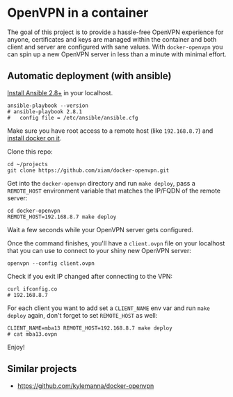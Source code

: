 # OpenVPN in a container

The goal of this project is to provide a hassle-free OpenVPN experience for
anyone, certificates and keys are managed within the container and both client
and server are configured with sane values. With `docker-openvpn` you can spin
up a new OpenVPN server in less than a minute with minimal effort.

## Automatic deployment (with ansible)

[Install Ansible 2.8+](https://docs.ansible.com/ansible/latest/installation_guide/intro_installation.html)
in your localhost.

```
ansible-playbook --version
# ansible-playbook 2.8.1
#   config file = /etc/ansible/ansible.cfg
```

Make sure you have root access to a remote host (like `192.168.8.7`) and [install
docker on it](https://docs.docker.com/install/).

Clone this repo:

```
cd ~/projects
git clone https://github.com/xiam/docker-openvpn.git
```

Get into the `docker-openvpn` directory and run `make deploy`,
pass a `REMOTE_HOST` environment variable that matches the IP/FQDN
of the remote server:

```
cd docker-openvpn
REMOTE_HOST=192.168.8.7 make deploy
```

Wait a few seconds while your OpenVPN server gets configured.

Once the command finishes, you'll have a `client.ovpn` file on your localhost
that you can use to connect to your shiny new OpenVPN server:

```
openvpn --config client.ovpn
```

Check if you exit IP changed after connecting to the VPN:

```
curl ifconfig.co
# 192.168.8.7
```

For each client you want to add set a `CLIENT_NAME` env var and
run `make deploy` again, don't forget to set `REMOTE_HOST` as
well:

```
CLIENT_NAME=mba13 REMOTE_HOST=192.168.8.7 make deploy
# cat mba13.ovpn
```

Enjoy!

## Similar projects

* https://github.com/kylemanna/docker-openvpn
